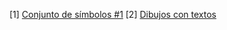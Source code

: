 [1] [Conjunto de símbolos #1](https://es.piliapp.com/symbol/)
[2] [Dibujos con textos](https://es.piliapp.com/emoticon/)
